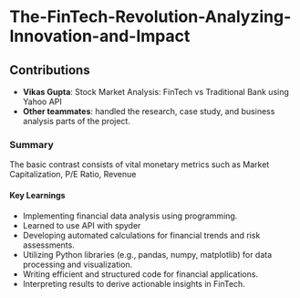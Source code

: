 # The-FinTech-Revolution-Analyzing-Innovation-and-Impact

## Contributions
- **Vikas Gupta**: Stock Market Analysis: FinTech vs Traditional Bank using Yahoo API
- **Other teammates**:  handled the research, case study, and business analysis parts of the project.

### Summary
The basic contrast consists of vital monetary metrics such as Market Capitalization, P/E Ratio, Revenue 

#### Key Learnings
- Implementing financial data analysis using programming.
- Learned to use API with spyder
- Developing automated calculations for financial trends and risk assessments.
- Utilizing Python libraries (e.g., pandas, numpy, matplotlib) for data processing and visualization.
- Writing efficient and structured code for financial applications.
- Interpreting results to derive actionable insights in FinTech.
